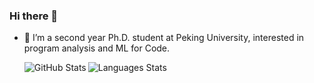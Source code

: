 ### Hi there 🌱

- 🔭 I’m a second year Ph.D. student at Peking University, interested in program analysis and ML for Code.
  
  <img align="left" alt="GitHub Stats" src="github-readme-stats.deletememoryyy.vercel.app/api?username=DeleteMemoryyy&show_icons=true&hide_border=true&count_private=true" />
  <img align="left" alt="Languages Stats" src="github-readme-stats.deletememoryyy.vercel.app/api/top-langs/?username=DeleteMemoryyy" />

<!--
**DeleteMemoryyy/DeleteMemoryyy** is a ✨ _special_ ✨ repository because its `README.md` (this file) appears on your GitHub profile.

Here are some ideas to get you started:

- 🔭 I’m currently working on ...
- 🌱 I’m currently learning ...
- 👯 I’m looking to collaborate on ...
- 🤔 I’m looking for help with ...
- 💬 Ask me about ...
- 📫 How to reach me: ...
- 😄 Pronouns: ...
- ⚡ Fun fact: ...
-->

